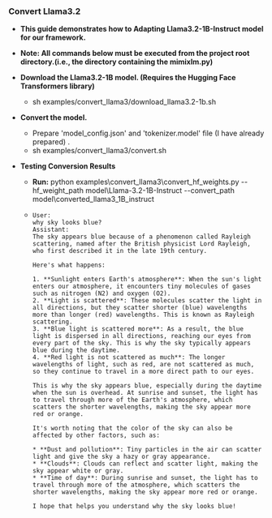 ### Convert Llama3.2

- **This guide demonstrates how to Adapting Llama3.2-1B-Instruct model for our framework.**

- **Note: All commands below must be executed from the project root directory.(i.e., the directory containing the mimixlm.py)**

- **Download the Llama3.2-1B model. (Requires the Hugging Face Transformers library)**
  
  - sh examples/convert_llama3/download_llama3.2-1b.sh  
  
- **Convert the model.**
  
  - Prepare 'model_config.json' and 'tokenizer.model' file (I have already prepared) .
  - sh examples/convert_llama3/convert.sh
  
- **Testing Conversion Results**

  - **Run:** python examples\convert_llama3\convert_hf_weights.py --hf_weight_path model\Llama-3.2-1B-Instruct --convert_path model\converted_llama3_1B_instruct

  - ```
    User:
    why sky looks blue?
    Assistant:
    The sky appears blue because of a phenomenon called Rayleigh scattering, named after the British physicist Lord Rayleigh, who first described it in the late 19th century.
    
    Here's what happens:
    
    1. **Sunlight enters Earth's atmosphere**: When the sun's light enters our atmosphere, it encounters tiny molecules of gases such as nitrogen (N2) and oxygen (O2).
    2. **Light is scattered**: These molecules scatter the light in all directions, but they scatter shorter (blue) wavelengths more than longer (red) wavelengths. This is known as Rayleigh scattering.
    3. **Blue light is scattered more**: As a result, the blue light is dispersed in all directions, reaching our eyes from every part of the sky. This is why the sky typically appears blue during the daytime.
    4. **Red light is not scattered as much**: The longer wavelengths of light, such as red, are not scattered as much, so they continue to travel in a more direct path to our eyes.
    
    This is why the sky appears blue, especially during the daytime when the sun is overhead. At sunrise and sunset, the light has to travel through more of the Earth's atmosphere, which scatters the shorter wavelengths, making the sky appear more red or orange.
    
    It's worth noting that the color of the sky can also be affected by other factors, such as:
    
    * **Dust and pollution**: Tiny particles in the air can scatter light and give the sky a hazy or gray appearance.
    * **Clouds**: Clouds can reflect and scatter light, making the sky appear white or gray.
    * **Time of day**: During sunrise and sunset, the light has to travel through more of the atmosphere, which scatters the shorter wavelengths, making the sky appear more red or orange.
    
    I hope that helps you understand why the sky looks blue!
    ```

    
